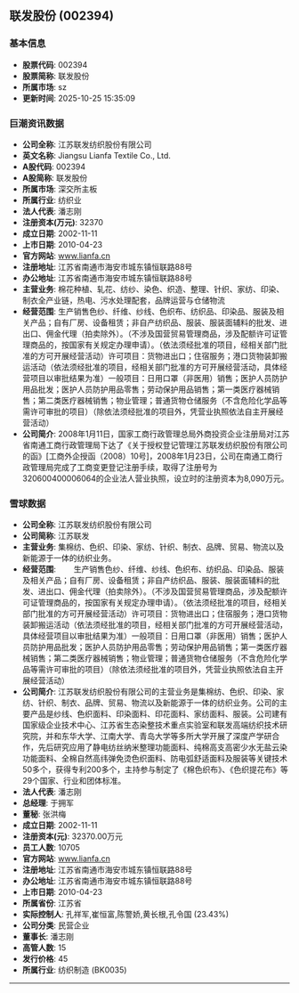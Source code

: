 ## 联发股份 (002394)

### 基本信息

- **股票代码**: 002394
- **股票简称**: 联发股份
- **所属市场**: sz
- **更新时间**: 2025-10-25 15:35:09

### 巨潮资讯数据

- **公司全称**: 江苏联发纺织股份有限公司
- **英文名称**: Jiangsu Lianfa Textile Co., Ltd.
- **A股代码**: 002394
- **A股简称**: 联发股份
- **所属市场**: 深交所主板
- **所属行业**: 纺织业
- **法人代表**: 潘志刚
- **注册资本(万元)**: 32370
- **成立日期**: 2002-11-11
- **上市日期**: 2010-04-23
- **官方网站**: www.lianfa.cn
- **注册地址**: 江苏省南通市海安市城东镇恒联路88号
- **办公地址**: 江苏省南通市海安市城东镇恒联路88号
- **主营业务**: 棉花种植、轧花、纺纱、染色、织造、整理、针织、家纺、印染、制衣全产业链，热电、污水处理配套，品牌运营与仓储物流
- **经营范围**: 生产销售色纱、纤维、纱线、色织布、纺织品、印染品、服装及相关产品；自有厂房、设备租赁；非自产纺织品、服装、服装面辅料的批发、进出口、佣金代理（拍卖除外）。（不涉及国营贸易管理商品，涉及配额许可证管理商品的，按国家有关规定办理申请）。（依法须经批准的项目，经相关部门批准的方可开展经营活动）许可项目：货物进出口；住宿服务；港口货物装卸搬运活动（依法须经批准的项目，经相关部门批准的方可开展经营活动，具体经营项目以审批结果为准）一般项目：日用口罩（非医用）销售；医护人员防护用品批发；医护人员防护用品零售；劳动保护用品销售；第一类医疗器械销售；第二类医疗器械销售；物业管理；普通货物仓储服务（不含危险化学品等需许可审批的项目）（除依法须经批准的项目外，凭营业执照依法自主开展经营活动）
- **公司简介**: 2008年1月11日，国家工商行政管理总局外商投资企业注册局对江苏省南通工商行政管理局下达了《关于授权登记管理江苏联发纺织股份有限公司的函》[工商外企授函（2008）10号]，2008年1月23日，公司在南通工商行政管理局完成了工商变更登记注册手续，取得了注册号为320600400006064的企业法人营业执照，设立时的注册资本为8,090万元。

### 雪球数据

- **公司全称**: 江苏联发纺织股份有限公司
- **公司简称**: 江苏联发
- **主营业务**: 集棉纺、色织、印染、家纺、针织、制衣、品牌、贸易、物流以及新能源于一体的纺织业务。
- **经营范围**: 　　生产销售色纱、纤维、纱线、色织布、纺织品、印染品、服装及相关产品；自有厂房、设备租赁；非自产纺织品、服装、服装面辅料的批发、进出口、佣金代理（拍卖除外）。（不涉及国营贸易管理商品，涉及配额许可证管理商品的，按国家有关规定办理申请）。（依法须经批准的项目，经相关部门批准的方可开展经营活动）许可项目：货物进出口；住宿服务；港口货物装卸搬运活动（依法须经批准的项目，经相关部门批准的方可开展经营活动，具体经营项目以审批结果为准）一般项目：日用口罩（非医用）销售；医护人员防护用品批发；医护人员防护用品零售；劳动保护用品销售；第一类医疗器械销售；第二类医疗器械销售；物业管理；普通货物仓储服务（不含危险化学品等需许可审批的项目）（除依法须经批准的项目外，凭营业执照依法自主开展经营活动）
- **公司简介**: 江苏联发纺织股份有限公司的主营业务是集棉纺、色织、印染、家纺、针织、制衣、品牌、贸易、物流以及新能源于一体的纺织业务。公司的主要产品是纱线、色织面料、印染面料、印花面料、家纺面料、服装。公司建有国家级企业技术中心、江苏省生态染整技术重点实验室和联发高端纺织技术研究院，并和东华大学、江南大学、青岛大学等多所大学开展了深度产学研合作，先后研究应用了静电纺丝纳米整理功能面料、纯棉高支高密少水无盐云染功能面料、全棉自然高纬弹免烫色织面料、防电弧舒适面料及服装等关键技术50多个，获得专利200多个，主持参与制定了《棉色织布》、《色织提花布》等29个国家、行业和团体标准。
- **法人代表**: 潘志刚
- **总经理**: 于拥军
- **董秘**: 张洪梅
- **成立日期**: 2002-11-11
- **注册资本(元)**: 32370.00万元
- **员工人数**: 10705
- **官方网站**: www.lianfa.cn
- **注册地址**: 江苏省南通市海安市城东镇恒联路88号
- **办公地址**: 江苏省南通市海安市城东镇恒联路88号
- **上市日期**: 2010-04-23
- **所属省份**: 江苏省
- **实际控制人**: 孔祥军,崔恒富,陈警娇,黄长根,孔令国 (23.43%)
- **公司分类**: 民营企业
- **董事长**: 潘志刚
- **高管人数**: 15
- **发行价格**: 45
- **所属行业**: 纺织制造 (BK0035)

---